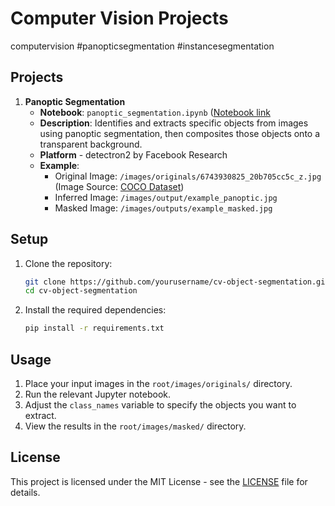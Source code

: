 # Computer Vision Projects

computervision #panopticsegmentation #instancesegmentation

## Projects

1. **Panoptic Segmentation**
   - **Notebook**: `panoptic_segmentation.ipynb` ([Notebook link](panoptic_segmentation.ipynb)
   - **Description**: Identifies and extracts specific objects from images using panoptic segmentation, then composites those objects onto a transparent background.
   - **Platform** - detectron2 by Facebook Research
   - **Example**:
     - Original Image: `/images/originals/6743930825_20b705cc5c_z.jpg` (Image Source: [COCO Dataset](https://farm8.staticflickr.com/7019/6743930825_20b705cc5c_z.jpg))
     - Inferred Image: `/images/output/example_panoptic.jpg`
     - Masked Image: `/images/outputs/example_masked.jpg`
  
## Setup

1. Clone the repository:
   ```bash
   git clone https://github.com/yourusername/cv-object-segmentation.git
   cd cv-object-segmentation

2. Install the required dependencies:
   ```bash
   pip install -r requirements.txt

## Usage

1. Place your input images in the `root/images/originals/` directory.
2. Run the relevant Jupyter notebook.
3. Adjust the `class_names` variable to specify the objects you want to extract.
4. View the results in the `root/images/masked/` directory.

## License

This project is licensed under the MIT License - see the [LICENSE](license.md) file for details.

